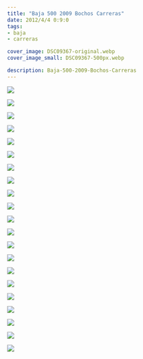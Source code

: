 ```yaml
---
title: "Baja 500 2009 Bochos Carreras"
date: 2012/4/4 0:9:0
tags: 
- baja
- carreras

cover_image: DSC09367-original.webp
cover_image_small: DSC09367-500px.webp

description: Baja-500-2009-Bochos-Carreras
---
```



[![](DSC09367-800px.webp)](DSC09367-original.webp)

  

[![](DSC09329-800px.webp)](DSC09329-original.webp)

  

[![](DSC09331-800px.webp)](DSC09331-original.webp)

  

[![](DSC09332-800px.webp)](DSC09332-original.webp)

  

[![](DSC09333-800px.webp)](DSC09333-original.webp)

  

[![](DSC09379-800px.webp)](DSC09379-original.webp)

  

[![](DSC09381-800px.webp)](DSC09381-original.webp)

  

[![](DSC09385-800px.webp)](DSC09385-original.webp)

  

[![](DSC09388-800px.webp)](DSC09388-original.webp)

  

[![](DSC09390-800px.webp)](DSC09390-original.webp)

  

[![](DSC09392-800px.webp)](DSC09392-original.webp)

  

[![](DSC09395-800px.webp)](DSC09395-original.webp)

  

[![](DSC09396-800px.webp)](DSC09396-original.webp)

  

[![](DSC09400-800px.webp)](DSC09400-original.webp)

  

[![](DSC09401-800px.webp)](DSC09401-original.webp)

  

[![](DSC09402-800px.webp)](DSC09402-original.webp)

  

[![](DSC09479-800px.webp)](DSC09479-original.webp)

  

[![](DSC09505-800px.webp)](DSC09505-original.webp)

  

[![](DSC09506-800px.webp)](DSC09506-original.webp)

  

[![](DSC09507-800px.webp)](DSC09507-original.webp)

  

[![](DSC09511-800px.webp)](DSC09511-original.webp)
